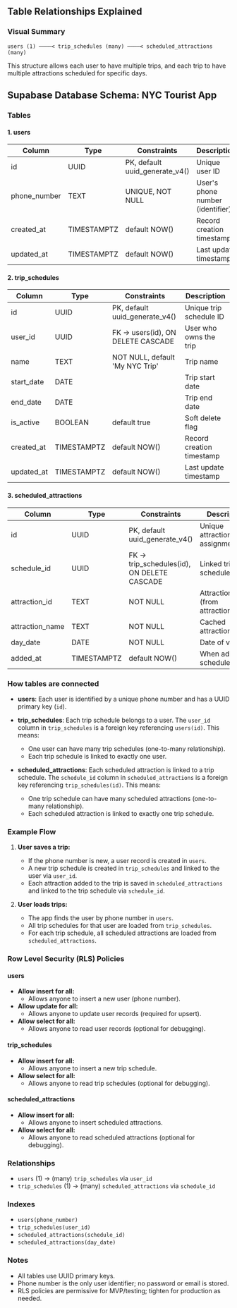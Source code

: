 ## Table Relationships Explained

### Visual Summary

```
users (1) ────< trip_schedules (many) ────< scheduled_attractions (many)
```

This structure allows each user to have multiple trips, and each trip to have multiple attractions scheduled for specific days.
## Supabase Database Schema: NYC Tourist App

### Tables

#### 1. users
| Column        | Type      | Constraints                | Description                       |
|--------------|-----------|----------------------------|-----------------------------------|
| id           | UUID      | PK, default uuid_generate_v4() | Unique user ID                    |
| phone_number | TEXT      | UNIQUE, NOT NULL           | User's phone number (identifier)  |
| created_at   | TIMESTAMPTZ | default NOW()             | Record creation timestamp         |
| updated_at   | TIMESTAMPTZ | default NOW()             | Last update timestamp             |

#### 2. trip_schedules
| Column      | Type      | Constraints                | Description                       |
|-------------|-----------|----------------------------|-----------------------------------|
| id          | UUID      | PK, default uuid_generate_v4() | Unique trip schedule ID           |
| user_id     | UUID      | FK → users(id), ON DELETE CASCADE | User who owns the trip           |
| name        | TEXT      | NOT NULL, default 'My NYC Trip' | Trip name                        |
| start_date  | DATE      |                            | Trip start date                   |
| end_date    | DATE      |                            | Trip end date                     |
| is_active   | BOOLEAN   | default true               | Soft delete flag                  |
| created_at  | TIMESTAMPTZ | default NOW()             | Record creation timestamp         |
| updated_at  | TIMESTAMPTZ | default NOW()             | Last update timestamp             |

#### 3. scheduled_attractions
| Column          | Type      | Constraints                | Description                       |
|-----------------|-----------|----------------------------|-----------------------------------|
| id              | UUID      | PK, default uuid_generate_v4() | Unique attraction assignment ID   |
| schedule_id     | UUID      | FK → trip_schedules(id), ON DELETE CASCADE | Linked trip schedule         |
| attraction_id   | TEXT      | NOT NULL                   | Attraction ID (from attractions.json) |
| attraction_name | TEXT      | NOT NULL                   | Cached attraction name            |
| day_date        | DATE      | NOT NULL                   | Date of visit                     |
| added_at        | TIMESTAMPTZ | default NOW()             | When added to schedule            |

### How tables are connected

- **users**: Each user is identified by a unique phone number and has a UUID primary key (`id`).

- **trip_schedules**: Each trip schedule belongs to a user. The `user_id` column in `trip_schedules` is a foreign key referencing `users(id)`. This means:
	- One user can have many trip schedules (one-to-many relationship).
	- Each trip schedule is linked to exactly one user.

- **scheduled_attractions**: Each scheduled attraction is linked to a trip schedule. The `schedule_id` column in `scheduled_attractions` is a foreign key referencing `trip_schedules(id)`. This means:
	- One trip schedule can have many scheduled attractions (one-to-many relationship).
	- Each scheduled attraction is linked to exactly one trip schedule.

### Example Flow

1. **User saves a trip:**
	 - If the phone number is new, a user record is created in `users`.
	 - A new trip schedule is created in `trip_schedules` and linked to the user via `user_id`.
	 - Each attraction added to the trip is saved in `scheduled_attractions` and linked to the trip schedule via `schedule_id`.

2. **User loads trips:**
	 - The app finds the user by phone number in `users`.
	 - All trip schedules for that user are loaded from `trip_schedules`.
	 - For each trip schedule, all scheduled attractions are loaded from `scheduled_attractions`.
     

### Row Level Security (RLS) Policies

#### users
- **Allow insert for all:**
	- Allows anyone to insert a new user (phone number).
- **Allow update for all:**
	- Allows anyone to update user records (required for upsert).
- **Allow select for all:**
	- Allows anyone to read user records (optional for debugging).

#### trip_schedules
- **Allow insert for all:**
	- Allows anyone to insert a new trip schedule.
- **Allow select for all:**
	- Allows anyone to read trip schedules (optional for debugging).

#### scheduled_attractions
- **Allow insert for all:**
	- Allows anyone to insert scheduled attractions.
- **Allow select for all:**
	- Allows anyone to read scheduled attractions (optional for debugging).

### Relationships
- `users` (1) → (many) `trip_schedules` via `user_id`
- `trip_schedules` (1) → (many) `scheduled_attractions` via `schedule_id`

### Indexes
- `users(phone_number)`
- `trip_schedules(user_id)`
- `scheduled_attractions(schedule_id)`
- `scheduled_attractions(day_date)`

### Notes
- All tables use UUID primary keys.
- Phone number is the only user identifier; no password or email is stored.
- RLS policies are permissive for MVP/testing; tighten for production as needed.

